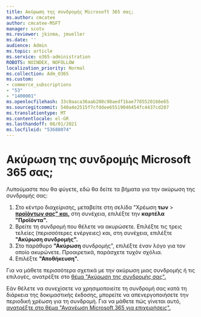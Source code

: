 ```yaml
---
title: Ακύρωση της συνδρομής Microsoft 365 σας;
ms.author: cmcatee
author: cmcatee-MSFT
manager: scotv
ms.reviewer: jkinma, jmueller
ms.date: ''
audience: Admin
ms.topic: article
ms.service: o365-administration
ROBOTS: NOINDEX, NOFOLLOW
localization_priority: Normal
ms.collection: Adm_O365
ms.custom:
- commerce_subscriptions
- "53"
- "1400001"
ms.openlocfilehash: 33c0aaca36aab200c98aedf1bae7785520166e65
ms.sourcegitcommit: 540a4e2515f7cfddee65519046454fc4437cd287
ms.translationtype: MT
ms.contentlocale: el-GR
ms.lasthandoff: 08/01/2021
ms.locfileid: "53688074"
---
```

# <a name="canceling-your-microsoft-365-subscription"></a>Ακύρωση της συνδρομής Microsoft 365 σας;

Λυπούμαστε που θα φύγετε, εδώ θα δείτε τα βήματα για την ακύρωση της συνδρομής σας:

1. Στο κέντρο διαχείρισης, μεταβείτε στη σελίδα "Χρέωση **των**  >  **[προϊόντων σας" και,](https://go.microsoft.com/fwlink/p/?linkid=842054)** στη συνέχεια, επιλέξτε την **καρτέλα "Προϊόντα".**
2. Βρείτε τη συνδρομή που θέλετε να ακυρώσετε. Επιλέξτε τις τρεις τελείες (περισσότερες ενέργειες) και, στη συνέχεια, επιλέξτε **"Ακύρωση συνδρομής".**
3. Στο παράθυρο **"Ακύρωση** συνδρομής", επιλέξτε έναν λόγο για τον οποίο ακυρώνετε. Προαιρετικά, παράσχετε τυχόν σχόλια.
4. Επιλέξτε **"Αποθήκευση".**

Για να μάθετε περισσότερα σχετικά με την ακύρωση μιας συνδρομής ή τις επιλογές, ανατρέξτε στο [θέμα "Ακύρωση της συνδρομής σας".](/microsoft-365/commerce/subscriptions/cancel-your-subscription)

Εάν θέλετε να συνεχίσετε να χρησιμοποιείτε τη συνδρομή σας κατά τη διάρκεια της δοκιμαστικής έκδοσης, μπορείτε να απενεργοποιήσετε την περιοδική χρέωση για τη συνδρομή. Για να μάθετε πώς γίνεται αυτό, [ανατρέξτε στο θέμα "Ανανέωση Microsoft 365 για επιχειρήσεις".](/microsoft-365/commerce/subscriptions/renew-your-subscription)